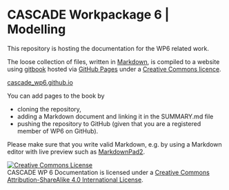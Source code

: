 CASCADE Workpackage 6 | Modelling
=================================

This repository is hosting the documentation for the WP6 related work. 

The loose collection of files, written in [Markdown](https://en.wikipedia.org/wiki/Markdown), is compiled to a website using [gitbook](http://www.gitbook.io/) hosted via [GitHub Pages](https://help.github.com/articles/what-are-github-pages) under a [Creative Commons licence](http://creativecommons.org/licenses/by-sa/4.0/).

[cascade_wp6.github.io]()

You can add pages to the book by 

- cloning the repository, 
- adding a Markdown document and linking it in the SUMMARY.md file
- pushing the repository to GitHub (given that you are a registered member of WP6 on GitHub). 

Please make sure that you write valid Markdown, e.g. by using a Markdown editor with live preview such as [MarkdownPad2](). 


<a rel="license" href="http://creativecommons.org/licenses/by-sa/4.0/"><img alt="Creative Commons License" style="border-width:0" src="http://i.creativecommons.org/l/by-sa/4.0/88x31.png" /></a><br /><span xmlns:dct="http://purl.org/dc/terms/" href="http://purl.org/dc/dcmitype/Text" property="dct:title" rel="dct:type">CASCADE WP 6 Documentation</span> is licensed under a <a rel="license" href="http://creativecommons.org/licenses/by-sa/4.0/">Creative Commons Attribution-ShareAlike 4.0 International License</a>.